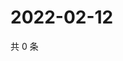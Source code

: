 # 2022-02-12

共 0 条

<!-- BEGIN WEIBO -->
<!-- 最后更新时间 Sat Feb 12 2022 10:41:29 GMT+0800 (China Standard Time) -->

<!-- END WEIBO -->
